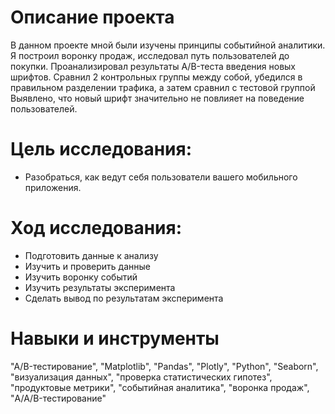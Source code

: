# Описание проекта

В данном проекте мной были изучены принципы событийной аналитики. Я построил
воронку продаж, исследовал путь пользователей до покупки. Проанализировал
результаты A/B-теста введения новых шрифтов. Сравнил 2 контрольных группы между
собой, убедился в правильном разделении трафика, а затем сравнил с тестовой группой
Выявлено, что новый шрифт значительно не повлияет на поведение пользователей.

# Цель исследования:

- Разобраться, как ведут себя пользователи вашего мобильного приложения.  

# Ход исследования:
- Подготовить данные к анализу
- Изучить и проверить данные
- Изучить воронку событий
- Изучить результаты эксперимента
- Сделать вывод по результатам эксперимента

# Навыки и инструменты 
"A/B-тестирование", "Matplotlib", "Pandas", "Plotly", "Python", "Seaborn", "визуализация данных", "проверка статистических гипотез", "продуктовые метрики", "событийная аналитика", "воронка продаж", "A/A/B-тестирование"
